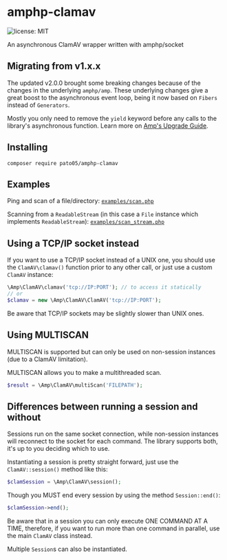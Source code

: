 # amphp-clamav

![license: MIT](https://img.shields.io/badge/license-MIT-blue)

An asynchronous ClamAV wrapper written with amphp/socket

## Migrating from v1.x.x

The updated v2.0.0 brought some breaking changes because of the changes in the underlying `amphp/amp`. These underlying changes give a great boost to the asynchronous event loop, being it now based on `Fibers` instead of `Generators`.

Mostly you only need to remove the `yield` keyword before any calls to the library's asynchronous function. Learn more on [Amp's Upgrade Guide](https://amphp.org/upgrade).

## Installing

```
composer require pato05/amphp-clamav
```

## Examples

Ping and scan of a file/directory: [`examples/scan.php`](https://github.com/Pato05/amphp-clamav/blob/main/examples/scan.php)

Scanning from a `ReadableStream` (in this case a `File` instance which implements `ReadableStream`): [`examples/scan_stream.php`](https://github.com/Pato05/amphp-clamav/blob/main/examples/scan_stream.php)

## Using a TCP/IP socket instead

If you want to use a TCP/IP socket instead of a UNIX one, you should use the `ClamAV\clamav()` function prior to any other call, or just use a custom `ClamAV` instance:

```php
\Amp\ClamAV\clamav('tcp://IP:PORT'); // to access it statically
// or
$clamav = new \Amp\ClamAV\ClamAV('tcp://IP:PORT');
```

Be aware that TCP/IP sockets may be slightly slower than UNIX ones.

## Using MULTISCAN

MULTISCAN is supported but can only be used on non-session instances (due to a ClamAV limitation).

MULTISCAN allows you to make a multithreaded scan.

```php
$result = \Amp\ClamAV\multiScan('FILEPATH');
```

## Differences between running a session and without

Sessions run on the same socket connection, while non-session instances will reconnect to the socket for each command. The library supports both, it's up to you deciding which to use.

Instantiating a session is pretty straight forward, just use the `ClamAV::session()` method like this:

```php
$clamSession = \Amp\ClamAV\session();
```

Though you MUST end every session by using the method `Session::end()`:

```php
$clamSession->end();
```

Be aware that in a session you can only execute ONE COMMAND AT A TIME, therefore, if you want to run more than one command in parallel, use the main `ClamAV` class instead.

Multiple `Session`s can also be instantiated.
